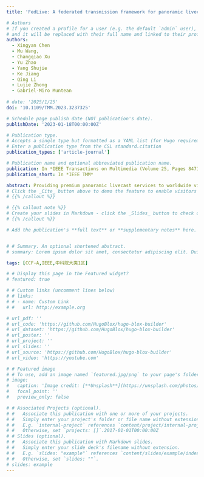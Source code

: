 ```yaml
---
title: 'FedLive: A federated transmission framework for panoramic livecast with reinforced variational inference'

# Authors
# If you created a profile for a user (e.g. the default `admin` user), write the username (folder name) here
# and it will be replaced with their full name and linked to their profile.
authors:
  - Xingyan Chen
  - Mu Wang,
  - Changqiao Xu
  - Yu Zhao
  - Yang Shujie
  - Ke Jiang
  - Qing Li
  - Lujie Zhong
  - Gabriel-Miro Muntean
  
# date: '2025/1/25'
doi: '10.1109/TMM.2023.3237325'

# Schedule page publish date (NOT publication's date).
publishDate: '2023-01-18T00:00:00Z'

# Publication type.
# Accepts a single type but formatted as a YAML list (for Hugo requirements).
# Enter a publication type from the CSL standard.citation
publication_types: ['article-journal']

# Publication name and optional abbreviated publication name.
publication: In *IEEE Transactions on Multimedia (Volume 25, Pages 8471–8486, Date of Publication 18 January 2023)*
publication_short: In *IEEE TMM*

abstract: Providing premium panoramic livecast services to worldwide viewers considering their ultra-high data rate and delay-sensitivity is a significant challenge in the current network delivery environment. Therefore, it is important to design an efficient way of improving viewer quality of experience while conserving bandwidth resources. In this context, this paper introduces a novel cost-efficient federated transmission framework called FedLive and a set of algorithms to support it. First a gradient-based clustering method is proposed to group the geo-distributed viewers with similar viewing behavior into content delivery alliances by exploiting the geometric properties of the gradient loss. Next, a Reinforced Variational Inference (RVI) structure-based approach is proposed to assist with the collaborative training of the viewer field of view (FoV) prediction model while also accelerating the tile delivery process. A novel prediction-based asynchronous delivery algorithm is designed in which both the high accuracy FoV prediction and efficient live 360∘ video transmission are achieved in a decentralized manner. FedLive was implemented for testing and an open source code is made available. Finally, the proposed solution was evaluated against a benchmark and three alternative state-of-the-art solutions using a real-world dataset. The experimental results show that our approach provides the highest prediction accuracy, better service performance, and saves bandwidth when compared with the other solutions.
# Click the _Cite_ button above to demo the feature to enable visitors to import publication metadata into their reference management software.
# {{% /callout %}}

# {{% callout note %}}
# Create your slides in Markdown - click the _Slides_ button to check out the example.
# {{% /callout %}}

# Add the publication's **full text** or **supplementary notes** here. You can use rich formatting such as including [code, math, and images](https://docs.hugoblox.com/content/writing-markdown-latex/). -->


# # Summary. An optional shortened abstract.
# summary: Lorem ipsum dolor sit amet, consectetur adipiscing elit. Duis posuere tellus ac convallis placerat. Proin tincidunt magna sed ex sollicitudin condimentum.

tags: [CCF-A,IEEE,中科院大类1区]

# # Display this page in the Featured widget?
# featured: true

# # Custom links (uncomment lines below)
# # links:
# # - name: Custom Link
# #   url: http://example.org

# url_pdf: ''
# url_code: 'https://github.com/HugoBlox/hugo-blox-builder'
# url_dataset: 'https://github.com/HugoBlox/hugo-blox-builder'
# url_poster: ''
# url_project: ''
# url_slides: ''
# url_source: 'https://github.com/HugoBlox/hugo-blox-builder'
# url_video: 'https://youtube.com'

# # Featured image
# # To use, add an image named `featured.jpg/png` to your page's folder.
# image:
#   caption: 'Image credit: [**Unsplash**](https://unsplash.com/photos/pLCdAaMFLTE)'
#   focal_point: ''
#   preview_only: false

# # Associated Projects (optional).
# #   Associate this publication with one or more of your projects.
# #   Simply enter your project's folder or file name without extension.
# #   E.g. `internal-project` references `content/project/internal-project/index.md`.
# #   Otherwise, set `projects: []`.2017-01-01T00:00:00Z
# # Slides (optional).
# #   Associate this publication with Markdown slides.
# #   Simply enter your slide deck's filename without extension.
# #   E.g. `slides: "example"` references `content/slides/example/index.md`.
# #   Otherwise, set `slides: ""`.
# slides: example
---
```


<!-- {{% callout note %}}
Click the _Cite_ button above to demo the feature to enable visitors to import publication metadata into their reference management software.
{{% /callout %}}

{{% callout note %}}
Create your slides in Markdown - click the _Slides_ button to check out the example.
{{% /callout %}}

Add the publication's **full text** or **supplementary notes** here. You can use rich formatting such as including [code, math, and images](https://docs.hugoblox.com/content/writing-markdown-latex/). -->
